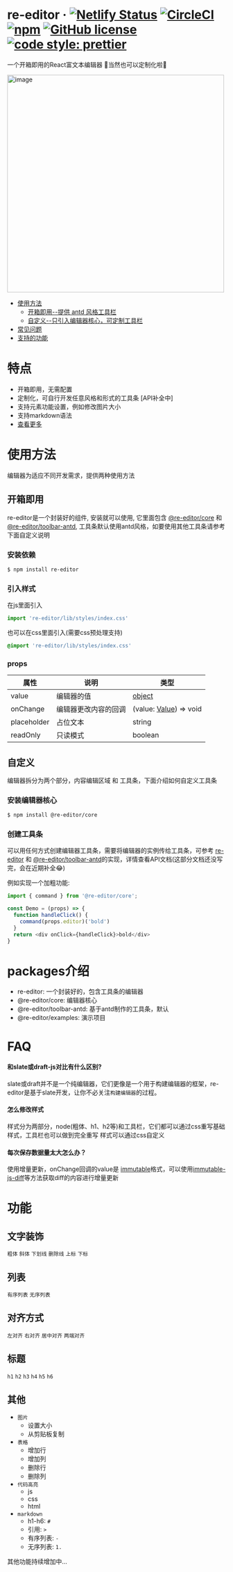 # re-editor &middot; [![Netlify Status](https://api.netlify.com/api/v1/badges/815fce6a-8e8e-4af9-b2c8-5c15dace9288/deploy-status)](https://app.netlify.com/sites/re-editor/deploys) [![CircleCI](https://circleci.com/gh/wowlusitong/re-editor.svg?style=svg)](https://circleci.com/gh/wowlusitong/re-editor) [![npm](https://img.shields.io/npm/v/re-editor.svg?style=popout)](https://www.npmjs.com/package/re-editor) [![GitHub license](https://img.shields.io/badge/license-MIT-blue.svg)](https://github.com/wowlusitong/re-editor/blob/master/LICENSE)  [![code style: prettier](https://img.shields.io/badge/code_style-prettier-ff69b4.svg?style=flat-square)](https://github.com/prettier/prettier)
一个开箱即用的React富文本编辑器 🚀当然也可以定制化啦👏

<img width="500" alt="image" src="https://user-images.githubusercontent.com/3221051/54874637-513c2580-4e2a-11e9-94f1-3d9893e20066.png">



- [使用方法](#使用方法)
  - [开箱即用--提供 antd 风格工具栏](#开箱即用)
  - [自定义--只引入编辑器核心，可定制工具栏](#自定义)
- [常见问题](#FAQ)
- [支持的功能](#功能)

# 特点
- 开箱即用，无需配置
- 定制化，可自行开发任意风格和形式的工具条 [API补全中]
- 支持元素功能设置，例如修改图片大小
- 支持markdown语法
- [查看更多](#功能)

# 使用方法
编辑器为适应不同开发需求，提供两种使用方法

## 开箱即用
re-editor是一个封装好的组件, 安装就可以使用, 它里面包含 [@re-editor/core](https://www.npmjs.com/package/@re-editor/core) 和 [@re-editor/toolbar-antd](https://www.npmjs.com/package/@re-editor/toolbar-antd), 工具条默认使用antd风格，如要使用其他工具条请参考下面自定义说明
### 安装依赖
```sh
$ npm install re-editor
```
### 引入样式
在js里面引入
```js
import 're-editor/lib/styles/index.css'
```
也可以在css里面引入(需要css预处理支持)
```css
@import 're-editor/lib/styles/index.css'
```

### props
| 属性 | 说明 |类型|
| - | - |-|
| value | 编辑器的值 | [object](https://github.com/wowlusitong/re-editor/blob/master/packages/core/src/scripts/utils/utils.js#L4-L19)
| onChange| 编辑器更改内容的回调|(value: [Value](https://docs.slatejs.org/slate-core/value)) => void
| placeholder | 占位文本 | string
| readOnly | 只读模式 | boolean

## 自定义
编辑器拆分为两个部分，内容编辑区域 和 工具条，下面介绍如何自定义工具条
### 安装编辑器核心
```sh
$ npm install @re-editor/core
```
### 创建工具条
可以用任何方式创建编辑器工具条，需要将编辑器的实例传给工具条，可参考 [re-editor](https://github.com/wowlusitong/re-editor/tree/master/packages/re-editor) 和 [@re-editor/toolbar-antd](https://github.com/wowlusitong/re-editor/tree/master/packages/toolbar-antd)的实现，详情查看API文档(这部分文档还没写完，会在近期补全😂)

例如实现一个加粗功能:
```js
import { command } from '@re-editor/core';

const Demo = (props) => {
  function handleClick() {
    command(props.editor)('bold')
  }
  return <div onClick={handleClick}>bold</div>
}

```

# packages介绍
- re-editor: 一个封装好的，包含工具条的编辑器
- @re-editor/core: 编辑器核心
- @re-editor/toolbar-antd: 基于antd制作的工具条，默认
- @re-editor/examples: 演示项目


# FAQ
#### 和slate或draft-js对比有什么区别?
slate或draft并不是一个纯编辑器，它们更像是一个用于构建编辑器的框架，re-editor是基于slate开发，让你不必关注`构建编辑器`的过程。
#### 怎么修改样式
样式分为两部分，node(粗体、h1、h2等)和工具栏，它们都可以通过css重写基础样式，工具栏也可以做到完全重写
样式可以通过css自定义
#### 每次保存数据量太大怎么办？
使用增量更新，onChange回调的value是 [immutable](https://github.com/immutable-js/immutable-js)格式，可以使用[immutable-js-diff](https://github.com/intelie/immutable-js-diff#readme)等方法获取diff的内容进行增量更新


# 功能

## 文字装饰
`粗体` `斜体` `下划线` `删除线` `上标` `下标`
## 列表
`有序列表` `无序列表`
## 对齐方式
`左对齐` `右对齐` `居中对齐` `两端对齐`

## 标题
`h1` `h2` `h3` `h4` `h5` `h6`

## 其他
- `图片`
  - 设置大小
  - 从剪贴板复制
- `表格`
  - 增加行
  - 增加列
  - 删除行
  - 删除列
- `代码高亮`
  - js
  - css
  - html
- `markdown`
  - h1-h6: `# `
  - 引用: `> `
  - 有序列表: `- `
  - 无序列表: `1. `

其他功能持续增加中...
